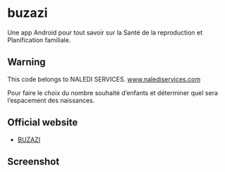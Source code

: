 # buzazi
Une app Android pour tout savoir sur la Santé de la reproduction et Planification familiale.

## Warning
This code belongs to NALEDI SERVICES.
www.nalediservices.com

Pour faire le choix du nombre souhaité d’enfants et  déterminer quel sera l’espacement des naissances.

## Official website
- [BUZAZI](https://buzazi.com)

## Screenshot
<p align="center">

<img src="" data-canonical-src="" style="max-width:100%;">

</p>
